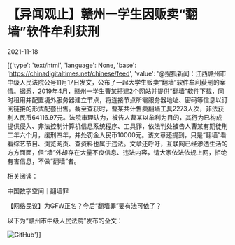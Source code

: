 # 【异闻观止】赣州一学生因贩卖“翻墙”软件牟利获刑

2021-11-18

[{'type': 'text/html', 'language': None, 'base': 'https://chinadigitaltimes.net/chinese/feed', 'value': '@搜狐新闻：江西赣州市中级人民法院公号11月17日发文，公布了一起大学生贩卖“翻墙”软件牟利获刑的案情。据悉，2019年4月，赣州一学生曹某搭建2个网站并提供“翻墙”软件下载，同时租用并配置境外服务器建立节点，将连接节点所需服务器地址、密码等信息以订阅链接的形式配套出售。截至查获时，曹某共计售卖翻墙工具2273人次，非法获利人民币64116.97元。法院审理认为，被告人曹某以牟利为目的，其行为已构成提供侵入、非法控制计算机信息系统程序、工具罪，依法判处被告人曹某有期徒刑二年六个月，缓刑四年，并处罚金人民币10000元。该文章还提到，只是“翻墙”看看综艺节目、浏览网页、查资料也属于违法。文章还呼吁，互联网已经渗透生活的方方面面，但“墙”外却存在大量不良信息、违法内容，请大家依法依规上网，拒绝有害信息，不做“翻墙”者。

相关阅读：



中国数字空间｜翻墙罪

【网络民议】为GFW正名？今后“翻墙罪”要有法可依了？



以下为“赣州市中级人民法院”发布的全文：

![GitHub](https://chinadigitaltimes.net/chinese/files/2021/11/image-1637237615397.png)'}]